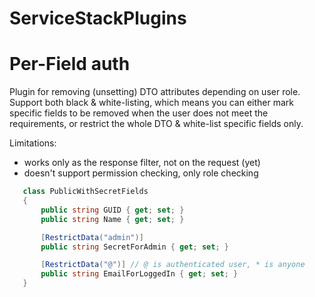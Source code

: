 ServiceStackPlugins
===================


Per-Field auth
====

Plugin for removing (unsetting) DTO attributes depending on user role.
Support both black & white-listing, which means you can either mark specific fields to be removed when the user does not meet the requirements,
or restrict the whole DTO & white-list specific fields only.


Limitations:

 * works only as the response filter, not on the request (yet)
 * doesn't support permission checking, only role checking

 ```c#
    class PublicWithSecretFields
    {
        public string GUID { get; set; }
        public string Name { get; set; }

        [RestrictData("admin")]
        public string SecretForAdmin { get; set; }

        [RestrictData("@")] // @ is authenticated user, * is anyone
        public string EmailForLoggedIn { get; set; }
    }
 ```